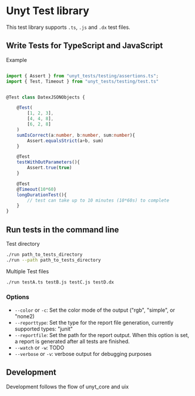 # Unyt Test library

This test library supports `.ts`, `.js` and `.dx` test files.

## Write Tests for TypeScript and JavaScript

Example
```typescript

import { Assert } from "unyt_tests/testing/assertions.ts";
import { Test, Timeout } from "unyt_tests/testing/test.ts"


@Test class DatexJSONObjects {

	@Test(
		[1, 2, 3],
		[4, 4, 8],
		[6, 2, 8]
	) 
	sumIsCorrect(a:number, b:number, sum:number){
		Assert.equalsStrict(a+b, sum)
	}

	@Test
	testWithOutParameters(){
		Assert.true(true)
	}

	@Test
	@Timeout(10*60) 
	longDurationTest(){
		// test can take up to 10 minutes (10*60s) to complete
	}
}
```


## Run tests in the command line

Test directory
```bash
./run path_to_tests_directory
./run --path path_to_tests_directory
```

Multiple Test files
```bash
./run testA.ts testB.js testC.js testD.dx
```

### Options
 * `--color` or `-c`: Set the color mode of the output ("rgb", "simple", or "none2)
 * `--reporttype`: Set the type for the report file generation, currently supported types: "junit"
 * `--reportfile`: Set the path for the report output. When this option is set, a report is generated after all tests are finished.
 * `--watch` or `-w`: TODO
 * `--verbose` or `-v`: verbose output for debugging purposes

## Development
Development follows the flow of unyt_core and uix